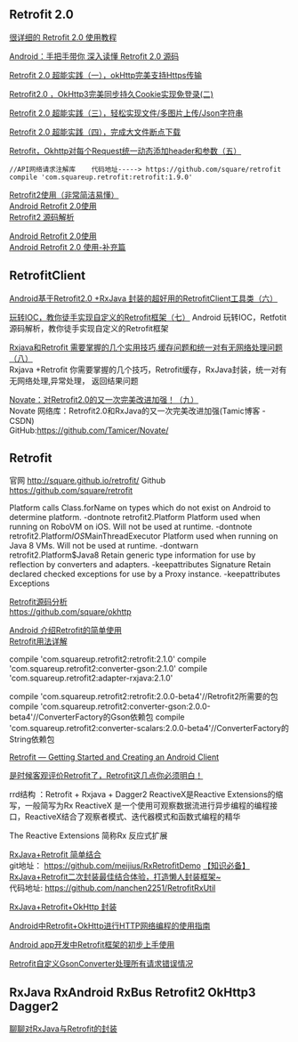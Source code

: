 Retrofit 2.0
---

[很详细的 Retrofit 2.0 使用教程](http://www.apkbus.com/blog-822717-76639.html)  

[Android：手把手带你 深入读懂 Retrofit 2.0 源码](https://www.jianshu.com/p/0c055ad46b6c)  

[Retrofit 2.0 超能实践（一），okHttp完美支持Https传输](http://blog.csdn.net/sk719887916/article/details/51597816)  

[Retrofit2.0 ，OkHttp3完美同步持久Cookie实现免登录(二)](http://blog.csdn.net/sk719887916/article/details/51700659)  

[Retrofit 2.0 超能实践（三），轻松实现文件/多图片上传/Json字符串](http://blog.csdn.net/sk719887916/article/details/51755427)  

[Retrofit 2.0 超能实践（四），完成大文件断点下载](http://www.jianshu.com/p/582e0a4a4ee9)  

[Retrofit，Okhttp对每个Request统一动态添加header和参数（五）](http://blog.csdn.net/sk719887916/article/details/52189602)

    //API网络请求注解库    代码地址-----> https://github.com/square/retrofit
    compile 'com.squareup.retrofit:retrofit:1.9.0'

[Retrofit2使用（非常简洁易懂）](http://blog.csdn.net/baidu_31093133/article/details/51759452)  
[Android Retrofit 2.0使用](http://wuxiaolong.me/2016/01/15/retrofit/)  
[Retrofit2 源码解析](http://bxbxbai.github.io/2015/12/13/retrofit2/)  

[Android Retrofit 2.0使用](http://www.open-open.com/lib/view/open1465993338254.html)  
[Android Retrofit 2.0 使用-补充篇](http://www.mobile-open.com/2016/965159.html)  

RetrofitClient
---
[Android基于Retrofit2.0 +RxJava 封装的超好用的RetrofitClient工具类（六）](http://blog.csdn.net/sk719887916/article/details/51958010)  

[玩转IOC，教你徒手实现自定义的Retrofit框架（七）](http://blog.csdn.net/sk719887916/article/details/51957819)
Android 玩转IOC，Retfotit源码解析，教你徒手实现自定义的Retrofit框架


[Rxjava和Retrofit 需要掌握的几个实用技巧,缓存问题和统一对有无网络处理问题（八）](http://blog.csdn.net/sk719887916/article/details/52132106)  
Rxjava +Retrofit 你需要掌握的几个技巧，Retrofit缓存，RxJava封装，统一对有无网络处理,异常处理， 返回结果问题


[Novate：对Retrofit2.0的又一次完美改进加强！（九）](http://blog.csdn.net/sk719887916/article/details/52195428)  
Novate 网络库：Retrofit2.0和RxJava的又一次完美改进加强(Tamic博客 -CSDN)  
GitHub:https://github.com/Tamicer/Novate/


Retrofit
---
官网 http://square.github.io/retrofit/ 
Github https://github.com/square/retrofit

 Platform calls Class.forName on types which do not exist on Android to determine platform.
-dontnote retrofit2.Platform
 Platform used when running on RoboVM on iOS. Will not be used at runtime.
-dontnote retrofit2.Platform$IOS$MainThreadExecutor
 Platform used when running on Java 8 VMs. Will not be used at runtime.
-dontwarn retrofit2.Platform$Java8
 Retain generic type information for use by reflection by converters and adapters.
-keepattributes Signature
 Retain declared checked exceptions for use by a Proxy instance.
-keepattributes Exceptions

[Retrofit源码分析](http://blog.csdn.net/duanyy1990/article/details/52071954)  
https://github.com/square/okhttp

[Android 介绍Retrofit的简单使用](http://blog.csdn.net/bitian123/article/details/51899716)  
[Retrofit用法详解](http://blog.csdn.net/duanyy1990/article/details/52139294)

compile 'com.squareup.retrofit2:retrofit:2.1.0'
compile 'com.squareup.retrofit2:converter-gson:2.1.0'
compile 'com.squareup.retrofit2:adapter-rxjava:2.1.0'


compile 'com.squareup.retrofit2:retrofit:2.0.0-beta4'//Retrofit2所需要的包
compile 'com.squareup.retrofit2:converter-gson:2.0.0-beta4'//ConverterFactory的Gson依赖包
compile 'com.squareup.retrofit2:converter-scalars:2.0.0-beta4'//ConverterFactory的String依赖包


[Retrofit — Getting Started and Creating an Android Client](https://futurestud.io/tutorials/retrofit-getting-started-and-android-client)  

[是时候客观评价Retrofit了，Retrofit这几点你必须明白！](http://blog.csdn.net/sk719887916/article/details/53613263)  

rrd结构 ：Retrofit + Rxjava + Dagger2
ReactiveX是Reactive Extensions的缩写，一般简写为Rx
ReactiveX 是一个使用可观察数据流进行异步编程的编程接口，ReactiveX结合了观察者模式、迭代器模式和函数式编程的精华

The Reactive Extensions 简称Rx 反应式扩展 

[RxJava+Retrofit 简单结合](http://www.tuicool.com/articles/qQFVven)  
git地址： https://github.com/meijius/RxRetrofitDemo
[【知识必备】RxJava+Retrofit二次封装最佳结合体验，打造懒人封装框架~](http://www.cnblogs.com/liushilin/p/6164901.html)  
代码地址: https://github.com/nanchen2251/RetrofitRxUtil

[RxJava+Retrofit+OkHttp 封装](http://www.tuicool.com/articles/eiyUziM)  


[Android中Retrofit+OkHttp进行HTTP网络编程的使用指南](http://www.jb51.net/article/88542.htm)  

[Android app开发中Retrofit框架的初步上手使用](http://www.jb51.net/article/79729.htm)  

[Retrofit自定义GsonConverter处理所有请求错误情况](http://www.jianshu.com/p/5b8b1062866b)  

RxJava RxAndroid RxBus Retrofit2 OkHttp3 Dagger2
---
[聊聊对RxJava与Retrofit的封装](http://www.jianshu.com/p/93f8c9ae8819)  

